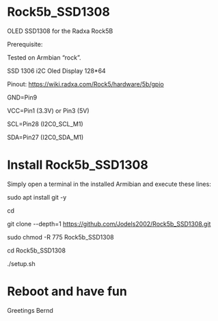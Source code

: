 # Rock5b_SSD1308
OLED SSD1308 for the Radxa Rock5B

Prerequisite:

Tested on Armbian  “rock”.

SSD 1306 i2C Oled Display 128*64

Pinout: https://wiki.radxa.com/Rock5/hardware/5b/gpio

GND=Pin9

VCC=Pin1 (3.3V) or Pin3 (5V)

SCL=Pin28 (I2C0_SCL_M1)

SDA=Pin27 (I2C0_SDA_M1)



# Install Rock5b_SSD1308
Simply open a terminal in the installed Armibian and execute these lines:


sudo apt install git -y

cd

git clone --depth=1 https://github.com/Jodels2002/Rock5b_SSD1308.git

sudo chmod -R 775 Rock5b_SSD1308

cd Rock5b_SSD1308

./setup.sh





# Reboot and have fun 
   Greetings Bernd

